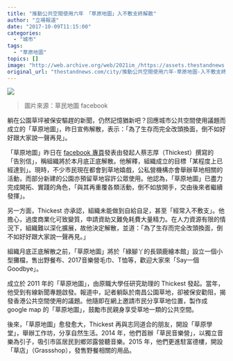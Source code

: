 ```yaml
---
title: "推動公共空間使用六年　「草原地圖」入不敷支終解散"
author: "立場報道"
date: "2017-10-09T11:15:00"
categories:
  - "城市"
tags:
  - "草原地圖"
topics: []
image: "http://web.archive.org/web/2021im_/https://assets.thestandnews.com/media/photos/lawnmap-01_5n0Dd.png"
original_url: "thestandnews.com/city/推動公共空間使用六年-草原地圖-入不敷支終解散"
---
```

![](http://web.archive.org/web/2021im_/https://assets.thestandnews.com/media/photos/lawnmap-01_5n0Dd.png)
> 圖片來源：草民地圖 facebook

躺在公園草坪被保安驅趕的新聞，仍然記憶猶新吧？回應城市公共空間使用議題而成立的「草原地圖」，昨日宣佈解散，表示：「為了生存而完全改頭換面，倒不如好好跟大家說一聲再見」。

「草原地圖」昨日在 [facebook 專頁](http://web.archive.org/web/20211229095523/https://www.facebook.com/lawnmap/photos/a.195665163807714.43411.195615833812647/1785633168144231/?type=3&theater&ifg=1)發表由發起人蔡志厚（Thickest）撰寫的「告別信」，稱組織將於本月底正底解散。他解釋，組織成立的目標「某程度上已經達到」。現時，不少市民現在都會到草地嬉戲，公私營機構亦會舉辦草地相關的活動，而部分新建的公園亦預留草地容許公眾使用。他認為，「草原地圖」已盡力完成開拓、實踐的角色，「與其再重覆各類活動，倒不如放開手，交由後來者繼續發揮」。

另一方面，Thickest 亦承認，組織未能做到自給自足，甚至「經常入不敷支」。他擔心，過度商業化可致變質，申請資助又難免耗費大量精力。在人力資源有限的情況下，組織難以深化擴展，故他決定解散，並道：「為了生存而完全改頭換面，倒不如好好跟大家說一聲再見。」

組織月底正底解散之前，「草原地圖」將於「綠腳丫的長頸鹿繪本館」設立一個小型攤檔，售出野餐布、2017音樂營毛巾、T恤等，歡迎大家來「Say一個Goodbye」。

成立於 2011 年的「草原地圖」，由原職大學任研究助理的 Thickest 發起。當年，他受到有線新聞專題啟發。報道中，記者躺臥於南昌公園草地，卻被保安勸阻，揭發香港公共空間使用的議題。他隨即在網上邀請市民分享草地位置，製作成 google map 的「草原地圖」，鼓勵市民親身享受草地一類的公共空間。

後來，「草原地圖」愈發愈大，Thickest 再與志同道合的朋友，開設「草原學堂」，舉辦工作坊，分享自然生活。2014 年，他們首辦「草民音樂營」，以獨立音樂為引子，吸引市區居民到鄉郊露營聽音樂。2015 年，他們更進駐富德樓，開設「草店」（Grassshop），發售野餐相關的用品。